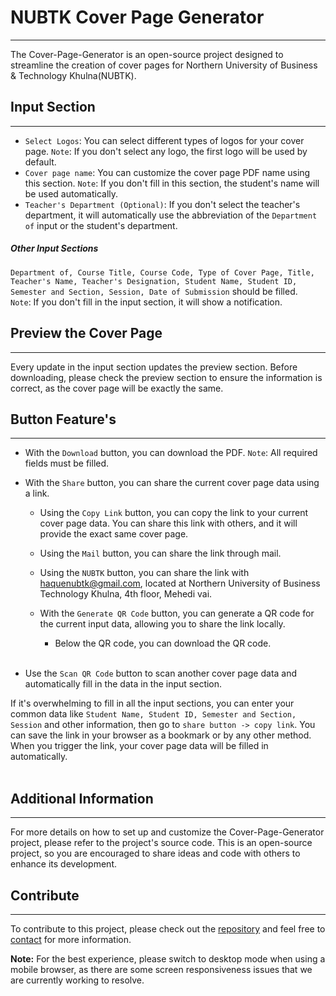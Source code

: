 # NUBTK Cover Page Generator
----------------------------

The Cover-Page-Generator is an open-source project designed to streamline the creation of cover pages for Northern University of Business & Technology Khulna(NUBTK). 

## Input Section 
-----------------
- `Select Logos`: You can select different types of logos for your cover page. `Note`: If you don't select any logo, the first logo will be used by default.
- `Cover page name`: You can customize the cover page PDF name using this section. `Note`: If you don't fill in this section, the student's name will be used automatically.
- `Teacher's Department (Optional)`: If you don't select the teacher's department, it will automatically use the abbreviation of the `Department of` input or the student's department.

##### Other Input Sections 
`Department of, Course Title, Course Code, Type of Cover Page, Title, Teacher's Name, Teacher's Designation, Student Name, Student ID, Semester and Section, Session, Date of Submission` should be filled.  
`Note`: If you don't fill in the input section, it will show a notification.

## Preview the Cover Page 
-------------------------
Every update in the input section updates the preview section. Before downloading, please check the preview section to ensure the information is correct, as the cover page will be exactly the same.

## Button Feature's
-------------------------

- With the `Download` button, you can download the PDF. `Note`: All required fields must be filled.
- With the `Share` button, you can share the current cover page data using a link.

    - Using the `Copy Link` button, you can copy the link to your current cover page data. You can share this link with others, and it will provide the exact same cover page.

    - Using the `Mail` button, you can share the link through mail.

    - Using the `NUBTK` button, you can share the link with [haquenubtk@gmail.com](mailto:haquenubtk@gmail.com), located at Northern University of Business Technology Khulna, 4th floor, Mehedi vai.

    - With the `Generate QR Code` button, you can generate a QR code for the current input data, allowing you to share the link locally.
        - Below the QR code, you can download the QR code. <br> <br>
- Use the `Scan QR Code` button to scan another cover page data and automatically fill in the data in the input section.

If it's overwhelming to fill in all the input sections, you can enter your common data like `Student Name, Student ID, Semester and Section, Session` and other information, then go to `share button -> copy link`. You can save the link in your browser as a bookmark or by any other method. When you trigger the link, your cover page data will be filled in automatically. <br> <br>


## Additional Information
-------------------------

For more details on how to set up and customize the Cover-Page-Generator project, please refer to the project's source code. This is an open-source project, so you are encouraged to share ideas and code with others to enhance its development. 

## Contribute
--------------
To contribute to this project, please check out the [repository](https://github.com/QKnot/NUBTK-Cover-Page-Generator) and feel free to [contact](https://qknot.github.io/Portfolio/) for more information.

**Note:** For the best experience, please switch to desktop mode when using a mobile browser, as there are some screen responsiveness issues that we are currently working to resolve.
